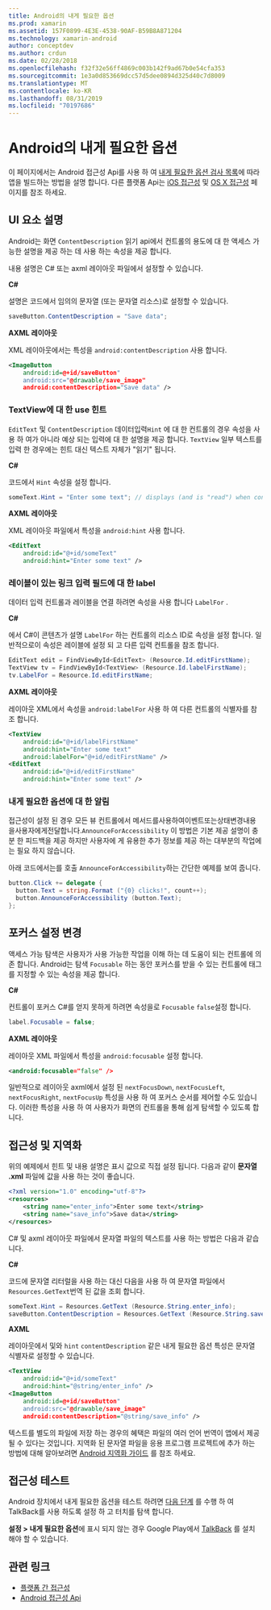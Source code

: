 ```yaml
---
title: Android의 내게 필요한 옵션
ms.prod: xamarin
ms.assetid: 157F0899-4E3E-4538-90AF-B59B8A871204
ms.technology: xamarin-android
author: conceptdev
ms.author: crdun
ms.date: 02/28/2018
ms.openlocfilehash: f32f32e56ff4869c003b142f9ad67b0e54cfa353
ms.sourcegitcommit: 1e3a0d853669dcc57d5dee0894d325d40c7d8009
ms.translationtype: MT
ms.contentlocale: ko-KR
ms.lasthandoff: 08/31/2019
ms.locfileid: "70197686"
---
```

# <a name="accessibility-on-android"></a>Android의 내게 필요한 옵션

이 페이지에서는 Android 접근성 Api를 사용 하 여 [내게 필요한 옵션 검사 목록](~/cross-platform/app-fundamentals/accessibility.md)에 따라 앱을 빌드하는 방법을 설명 합니다.
다른 플랫폼 Api는 [iOS 접근성](~/ios/app-fundamentals/accessibility.md) 및 [OS X 접근성](~/mac/app-fundamentals/accessibility.md) 페이지를 참조 하세요.


## <a name="describing-ui-elements"></a>UI 요소 설명

Android는 화면 `ContentDescription` 읽기 api에서 컨트롤의 용도에 대 한 액세스 가능한 설명을 제공 하는 데 사용 하는 속성을 제공 합니다.

내용 설명은 C# 또는 axml 레이아웃 파일에서 설정할 수 있습니다.

**C#**

설명은 코드에서 임의의 문자열 (또는 문자열 리소스)로 설정할 수 있습니다.

```csharp
saveButton.ContentDescription = "Save data";
```

**AXML 레이아웃**

XML 레이아웃에서는 특성을 `android:contentDescription` 사용 합니다.

```xml
<ImageButton
    android:id=@+id/saveButton"
    android:src="@drawable/save_image"
    android:contentDescription="Save data" />
```

### <a name="use-hint-for-textview"></a>TextView에 대 한 use 힌트

`EditText` 및 `ContentDescription` 데이터입력`Hint` 에 대 한 컨트롤의 경우 속성을 사용 하 여가 아니라 예상 되는 입력에 대 한 설명을 제공 합니다. `TextView`
일부 텍스트를 입력 한 경우에는 힌트 대신 텍스트 자체가 "읽기" 됩니다.

**C#**

코드에서 `Hint` 속성을 설정 합니다.

```csharp
someText.Hint = "Enter some text"; // displays (and is "read") when control is empty
```

**AXML 레이아웃**

XML 레이아웃 파일에서 특성을 `android:hint` 사용 합니다.

```xml
<EditText
    android:id="@+id/someText"
    android:hint="Enter some text" />
```


### <a name="labelfor-links-input-fields-with-labels"></a>레이블이 있는 링크 입력 필드에 대 한 label

데이터 입력 컨트롤과 레이블을 연결 하려면 속성을 사용 합니다 `LabelFor` .

**C#**

에서 C#이 콘텐츠가 설명 `LabelFor` 하는 컨트롤의 리소스 ID로 속성을 설정 합니다. 일반적으로이 속성은 레이블에 설정 되 고 다른 입력 컨트롤을 참조 합니다.

```csharp
EditText edit = FindViewById<EditText> (Resource.Id.editFirstName);
TextView tv = FindViewById<TextView> (Resource.Id.labelFirstName);
tv.LabelFor = Resource.Id.editFirstName;
```

**AXML 레이아웃**

레이아웃 XML에서 속성을 `android:labelFor` 사용 하 여 다른 컨트롤의 식별자를 참조 합니다.

```xml
<TextView
    android:id="@+id/labelFirstName"
    android:hint="Enter some text"
    android:labelFor="@+id/editFirstName" />
<EditText
    android:id="@+id/editFirstName"
    android:hint="Enter some text" />
```

### <a name="announce-for-accessibility"></a>내게 필요한 옵션에 대 한 알림

접근성이 설정 된 경우 모든 뷰 컨트롤에서 메서드를사용하여이벤트또는상태변경내용을사용자에게전달합니다.`AnnounceForAccessibility` 이 방법은 기본 제공 설명이 충분 한 피드백을 제공 하지만 사용자에 게 유용한 추가 정보를 제공 하는 대부분의 작업에는 필요 하지 않습니다.

아래 코드에서는를 호출 `AnnounceForAccessibility`하는 간단한 예제를 보여 줍니다.

```csharp
button.Click += delegate {
  button.Text = string.Format ("{0} clicks!", count++);
  button.AnnounceForAccessibility (button.Text);
};
```

## <a name="changing-focus-settings"></a>포커스 설정 변경

액세스 가능 탐색은 사용자가 사용 가능한 작업을 이해 하는 데 도움이 되는 컨트롤에 의존 합니다. Android는 탐색 `Focusable` 하는 동안 포커스를 받을 수 있는 컨트롤에 태그를 지정할 수 있는 속성을 제공 합니다.

**C#**

컨트롤이 포커스 C#를 얻지 못하게 하려면 속성을로 `Focusable` `false`설정 합니다.

```csharp
label.Focusable = false;
```

**AXML 레이아웃**

레이아웃 XML 파일에서 특성을 `android:focusable` 설정 합니다.

```xml
<android:focusable="false" />
```

일반적으로 레이아웃 axml에서 설정 된 `nextFocusDown`, `nextFocusLeft`, `nextFocusRight`, `nextFocusUp` 특성을 사용 하 여 포커스 순서를 제어할 수도 있습니다. 이러한 특성을 사용 하 여 사용자가 화면의 컨트롤을 통해 쉽게 탐색할 수 있도록 합니다.


## <a name="accessibility-and-localization"></a>접근성 및 지역화

위의 예제에서 힌트 및 내용 설명은 표시 값으로 직접 설정 됩니다. 다음과 같이 **문자열 .xml** 파일에 값을 사용 하는 것이 좋습니다.

```xml
<?xml version="1.0" encoding="utf-8"?>
<resources>
    <string name="enter_info">Enter some text</string>
    <string name="save_info">Save data</string>
</resources>
```

C# 및 axml 레이아웃 파일에서 문자열 파일의 텍스트를 사용 하는 방법은 다음과 같습니다.

**C#**

코드에 문자열 리터럴을 사용 하는 대신 다음을 사용 하 여 문자열 파일에서 `Resources.GetText`번역 된 값을 조회 합니다.

```csharp
someText.Hint = Resources.GetText (Resource.String.enter_info);
saveButton.ContentDescription = Resources.GetText (Resource.String.save_info);
```

**AXML**

레이아웃에서 및와 `hint` `contentDescription` 같은 내게 필요한 옵션 특성은 문자열 식별자로 설정할 수 있습니다.

```xml
<TextView
    android:id="@+id/someText"
    android:hint="@string/enter_info" />
<ImageButton
    android:id=@+id/saveButton"
    android:src="@drawable/save_image"
    android:contentDescription="@string/save_info" />
```

텍스트를 별도의 파일에 저장 하는 경우의 혜택은 파일의 여러 언어 번역이 앱에서 제공 될 수 있다는 것입니다. 지역화 된 문자열 파일을 응용 프로그램 프로젝트에 추가 하는 방법에 대해 알아보려면 [Android 지역화 가이드](~/android/app-fundamentals/localization.md) 를 참조 하세요.


## <a name="testing-accessibility"></a>접근성 테스트

Android 장치에서 내게 필요한 옵션을 테스트 하려면 [다음 단계](https://developer.android.com/training/accessibility/testing.html#how-to) 를 수행 하 여 TalkBack를 사용 하도록 설정 하 고 터치를 탐색 합니다.

**설정 > 내게 필요한 옵션**에 표시 되지 않는 경우 Google Play에서 [TalkBack](https://play.google.com/store/apps/details?id=com.google.android.marvin.talkback) 를 설치 해야 할 수 있습니다.


## <a name="related-links"></a>관련 링크

- [플랫폼 간 접근성](~/cross-platform/app-fundamentals/accessibility.md)
- [Android 접근성 Api](https://developer.android.com/guide/topics/ui/accessibility/index.html)
